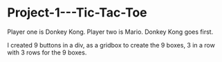 
# Project-1---Tic-Tac-Toe

Player one is Donkey Kong. Player two is Mario. Donkey Kong goes first.

I created 9 buttons in a div, as a gridbox to create the 9 boxes, 3 in a row with 3 rows for the 9 boxes.


